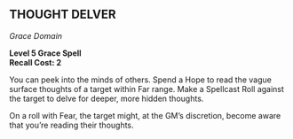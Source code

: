 ## THOUGHT DELVER  
_Grace Domain_

**Level 5 Grace Spell**  
**Recall Cost: 2**

You can peek into the minds of others. Spend a Hope to read the vague surface thoughts of a target within Far range. Make a Spellcast Roll against the target to delve for deeper, more hidden thoughts.  

On a roll with Fear, the target might, at the GM’s discretion, become aware that you’re reading their thoughts.  